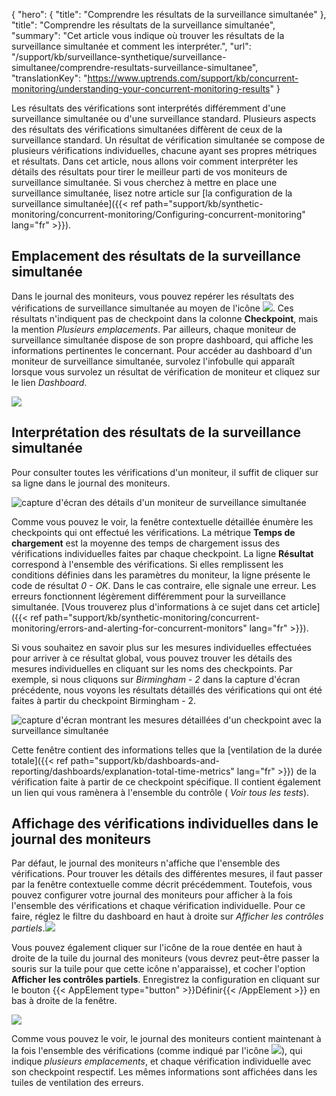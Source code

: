 {
  "hero": {
  "title": "Comprendre les résultats de la surveillance simultanée"
  },
  "title": "Comprendre les résultats de la surveillance simultanée",
  "summary": "Cet article vous indique où trouver les résultats de la surveillance simultanée et comment les interpréter.",
  "url": "/support/kb/surveillance-synthetique/surveillance-simultanee/comprendre-resultats-surveillance-simultanee",
  "translationKey": "https://www.uptrends.com/support/kb/concurrent-monitoring/understanding-your-concurrent-monitoring-results"
}

Les résultats des vérifications sont interprétés différemment d'une surveillance simultanée ou d'une surveillance standard. Plusieurs aspects des résultats des vérifications simultanées diffèrent de ceux de la surveillance standard. Un résultat de vérification simultanée se compose de plusieurs vérifications individuelles, chacune ayant ses propres métriques et résultats. Dans cet article, nous allons voir comment interpréter les détails des résultats pour tirer le meilleur parti de vos moniteurs de surveillance simultanée. Si vous cherchez à mettre en place une surveillance simultanée, lisez notre article sur [la configuration de la surveillance simultanée]({{< ref path="support/kb/synthetic-monitoring/concurrent-monitoring/Configuring-concurrent-monitoring" lang="fr" >}}).

## Emplacement des résultats de la surveillance simultanée

Dans le journal des moniteurs, vous pouvez repérer les résultats des vérifications de surveillance simultanée au moyen de l'icône ![](/img/content/b65565ab-d26a-4e9b-b1dc-1b5f1ce82c96.svg). Ces résultats n'indiquent pas de checkpoint dans la colonne **Checkpoint**, mais la mention *Plusieurs emplacements*. Par ailleurs, chaque moniteur de surveillance simultanée dispose de son propre dashboard, qui affiche les informations pertinentes le concernant. Pour accéder au dashboard d'un moniteur de surveillance simultanée, survolez l'infobulle qui apparaît lorsque vous survolez un résultat de vérification de moniteur et cliquez sur le lien *Dashboard*.

![](/img/content/30f9e7d8-401a-42ee-9d04-750eb1a5a696.png)

## Interprétation des résultats de la surveillance simultanée

Pour consulter toutes les vérifications d'un moniteur, il suffit de cliquer sur sa ligne dans le journal des moniteurs.

![capture d'écran des détails d'un moniteur de surveillance simultanée](/img/content/scr_concurrent-monitoring-check-results.min.png)

Comme vous pouvez le voir, la fenêtre contextuelle détaillée énumère les checkpoints qui ont effectué les vérifications. La métrique **Temps de chargement** est la moyenne des temps de chargement issus des vérifications individuelles faites par chaque checkpoint. La ligne **Résultat** correspond à l'ensemble des vérifications. Si elles remplissent les conditions définies dans les paramètres du moniteur, la ligne présente le code de résultat *0 - OK*. Dans le cas contraire, elle signale une erreur. Les erreurs fonctionnent légèrement différemment pour la surveillance simultanée. [Vous trouverez plus d'informations à ce sujet dans cet article]({{< ref path="support/kb/synthetic-monitoring/concurrent-monitoring/errors-and-alerting-for-concurrent-monitors" lang="fr" >}}).

Si vous souhaitez en savoir plus sur les mesures individuelles effectuées pour arriver à ce résultat global, vous pouvez trouver les détails des mesures individuelles en cliquant sur les noms des checkpoints. Par exemple, si nous cliquons sur *Birmingham - 2* dans la capture d'écran précédente, nous voyons les résultats détaillés des vérifications qui ont été faites à partir du checkpoint Birmingham - 2.

![capture d'écran montrant les mesures détaillées d'un checkpoint avec la surveillance simultanée](/img/content/scr_concurrent-monitoring-details.min.png)

Cette fenêtre contient des informations telles que la [ventilation de la durée totale]({{< ref path="support/kb/dashboards-and-reporting/dashboards/explanation-total-time-metrics" lang="fr" >}}) de la vérification faite à partir de ce checkpoint spécifique. Il contient également un lien qui vous ramènera à l'ensemble du contrôle ( *Voir tous les tests*).

## Affichage des vérifications individuelles dans le journal des moniteurs

Par défaut, le journal des moniteurs n'affiche que l'ensemble des vérifications. Pour trouver les détails des différentes mesures, il faut passer par la fenêtre contextuelle comme décrit précédemment. Toutefois, vous pouvez configurer votre journal des moniteurs pour afficher à la fois l'ensemble des vérifications et chaque vérification individuelle. Pour ce faire, réglez le filtre du dashboard en haut à droite sur *Afficher les contrôles partiels*.![](/img/content/4482dbbf-221f-49fa-a2d2-a57ef837ec3a.png)

Vous pouvez également cliquer sur l'icône de la roue dentée en haut à droite de la tuile du journal des moniteurs (vous devrez peut-être passer la souris sur la tuile pour que cette icône n'apparaisse), et cocher l'option **Afficher les contrôles partiels**. Enregistrez la configuration en cliquant sur le bouton {{< AppElement type="button" >}}Définir{{< /AppElement >}} en bas à droite de la fenêtre.

![](/img/content/0f7ce389-086a-47ec-b115-a477f0a5c689.png)

Comme vous pouvez le voir, le journal des moniteurs contient maintenant à la fois l'ensemble des vérifications (comme indiqué par l'icône ![](/img/content/b65565ab-d26a-4e9b-b1dc-1b5f1ce82c96.svg)), qui indique *plusieurs emplacements*, et chaque vérification individuelle avec son checkpoint respectif. Les mêmes informations sont affichées dans les tuiles de ventilation des erreurs.
